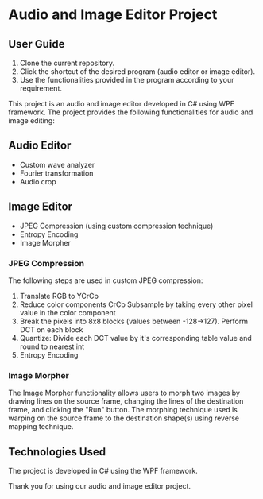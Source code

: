 # Audio and Image Editor Project

## User Guide

1. Clone the current repository.
2. Click the shortcut of the desired program (audio editor or image editor).
3. Use the functionalities provided in the program according to your requirement.

This project is an audio and image editor developed in C# using WPF framework. The project provides the following functionalities for audio and image editing:

## Audio Editor

- Custom wave analyzer
- Fourier transformation
- Audio crop

## Image Editor

- JPEG Compression (using custom compression technique)
- Entropy Encoding
- Image Morpher

### JPEG Compression

The following steps are used in custom JPEG compression:

1. Translate RGB to YCrCb
2. Reduce color components CrCb Subsample by taking every other pixel value in the color component
3. Break the pixels into 8x8 blocks (values between -128->127). Perform DCT on each block
4. Quantize: Divide each DCT value by it's corresponding table value and round to nearest int
5. Entropy Encoding

### Image Morpher

The Image Morpher functionality allows users to morph two images by drawing lines on the source frame, changing the lines of the destination frame, and clicking the "Run" button. The morphing technique used is warping on the source frame to the destination shape(s) using reverse mapping technique.


## Technologies Used

The project is developed in C# using the WPF framework.

Thank you for using our audio and image editor project.
